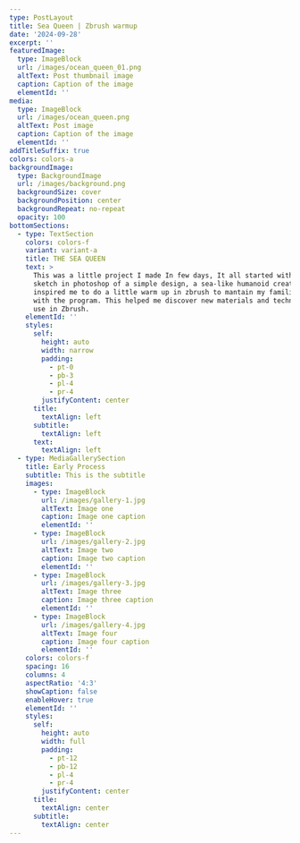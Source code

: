 ```yaml
---
type: PostLayout
title: Sea Queen | Zbrush warmup
date: '2024-09-28'
excerpt: ''
featuredImage:
  type: ImageBlock
  url: /images/ocean_queen_01.png
  altText: Post thumbnail image
  caption: Caption of the image
  elementId: ''
media:
  type: ImageBlock
  url: /images/ocean_queen.png
  altText: Post image
  caption: Caption of the image
  elementId: ''
addTitleSuffix: true
colors: colors-a
backgroundImage:
  type: BackgroundImage
  url: /images/background.png
  backgroundSize: cover
  backgroundPosition: center
  backgroundRepeat: no-repeat
  opacity: 100
bottomSections:
  - type: TextSection
    colors: colors-f
    variant: variant-a
    title: THE SEA QUEEN
    text: >
      This was a little project I made In few days, It all started with a quick
      sketch in photoshop of a simple design, a sea-like humanoid creature that
      inspired me to do a little warm up in zbrush to mantain my familiarity
      with the program. This helped me discover new materials and techniques to
      use in Zbrush.
    elementId: ''
    styles:
      self:
        height: auto
        width: narrow
        padding:
          - pt-0
          - pb-3
          - pl-4
          - pr-4
        justifyContent: center
      title:
        textAlign: left
      subtitle:
        textAlign: left
      text:
        textAlign: left
  - type: MediaGallerySection
    title: Early Process
    subtitle: This is the subtitle
    images:
      - type: ImageBlock
        url: /images/gallery-1.jpg
        altText: Image one
        caption: Image one caption
        elementId: ''
      - type: ImageBlock
        url: /images/gallery-2.jpg
        altText: Image two
        caption: Image two caption
        elementId: ''
      - type: ImageBlock
        url: /images/gallery-3.jpg
        altText: Image three
        caption: Image three caption
        elementId: ''
      - type: ImageBlock
        url: /images/gallery-4.jpg
        altText: Image four
        caption: Image four caption
        elementId: ''
    colors: colors-f
    spacing: 16
    columns: 4
    aspectRatio: '4:3'
    showCaption: false
    enableHover: true
    elementId: ''
    styles:
      self:
        height: auto
        width: full
        padding:
          - pt-12
          - pb-12
          - pl-4
          - pr-4
        justifyContent: center
      title:
        textAlign: center
      subtitle:
        textAlign: center
---
```

